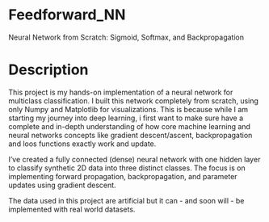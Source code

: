 # Feedforward_NN
Neural Network from Scratch: Sigmoid, Softmax, and Backpropagation

# Description

This project is my hands-on implementation of a neural network for multiclass classification. 
I built this network completely from scratch, using only Numpy and Matplotlib for visualizations. 
This is because while I am starting my journey into deep learning, i first want to make sure have a complete and in-depth understanding of how core machine learning and neural networks concepts like gradient descent/ascent, backpropagation and loos functions exactly work and update.

I’ve created a fully connected (dense) neural network with one hidden layer to classify synthetic 2D data into three distinct classes.
The focus is on implementing forward propagation, backpropagation, and parameter updates using gradient descent.

The data used in this project are artificial but it can - and soon will - be implemented with real world datasets.


